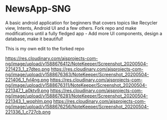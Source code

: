 # NewsApp-SNG
A basic android application for beginners that covers topics like Recycler view, Intents, Android UI and a few others. Fork repo and make modifications until a fully fledged app - Add more UI components, design a database, make it beautiful!


This is my own edit to the forked repo

https://res.cloudinary.com/ajsprojects-com-ng/image/upload/v1588676412/NoteKeeper/Screenshot_20200504-221423_1_z7dteo.png
https://res.cloudinary.com/ajsprojects-com-ng/image/upload/v1588676363/NoteKeeper/Screenshot_20200504-221406_1_fvl4ng.png
https://res.cloudinary.com/ajsprojects-com-ng/image/upload/v1588676311/NoteKeeper/Screenshot_20200504-221347_1_a0ktv9.png
https://res.cloudinary.com/ajsprojects-com-ng/image/upload/v1588676281/NoteKeeper/Screenshot_20200504-221343_1_wophlm.png
https://res.cloudinary.com/ajsprojects-com-ng/image/upload/v1588676256/NoteKeeper/Screenshot_20200504-221336_1_c727cb.png
